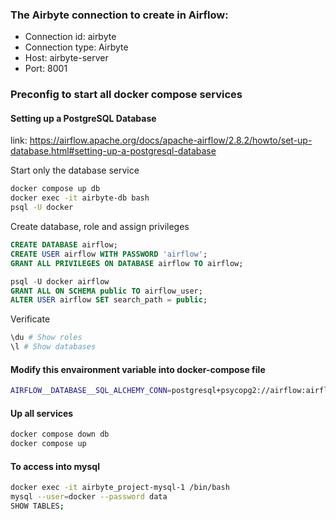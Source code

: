 ### The Airbyte connection to create in Airflow:

- Connection id: airbyte
- Connection type: Airbyte
- Host: airbyte-server
- Port: 8001


### Preconfig to start all docker compose services

#### Setting up a PostgreSQL Database

link: https://airflow.apache.org/docs/apache-airflow/2.8.2/howto/set-up-database.html#setting-up-a-postgresql-database


Start only the database service
```bash
docker compose up db
docker exec -it airbyte-db bash
psql -U docker
```

Create database, role and assign privileges
```sql
CREATE DATABASE airflow;
CREATE USER airflow WITH PASSWORD 'airflow';
GRANT ALL PRIVILEGES ON DATABASE airflow TO airflow;
```

```sql
psql -U docker airflow
GRANT ALL ON SCHEMA public TO airflow_user;
ALTER USER airflow SET search_path = public;
```

Verificate
```bash
\du # Show roles
\l # Show databases
```

#### Modify this envaironment variable into docker-compose file
```bash
AIRFLOW__DATABASE__SQL_ALCHEMY_CONN=postgresql+psycopg2://airflow:airflow@db/airflow
```

#### Up all services
```bash
docker compose down db
docker compose up
```

#### To access into mysql
```bash
docker exec -it airbyte_project-mysql-1 /bin/bash
mysql --user=docker --password data
SHOW TABLES;
```